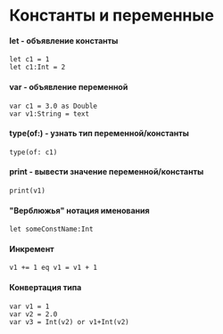 # Константы и переменные
#### let - объявление константы
```
let c1 = 1
let c1:Int = 2
```
#### var - объявление переменной
```
var c1 = 3.0 as Double
var v1:String = text
```
#### type(of:) - узнать тип переменной/константы
```
type(of: c1)
```
#### print - вывести значение переменной/константы
```
print(v1)
```
#### "Верблюжья" нотация именования
```
let someConstName:Int
```
#### Инкремент
```
v1 += 1 eq v1 = v1 + 1
```
#### Конвертация типа
```
var v1 = 1
var v2 = 2.0
var v3 = Int(v2) or v1+Int(v2)
```
